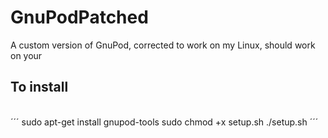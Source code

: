 # GnuPodPatched <br>
A custom version of GnuPod, corrected to work on my Linux, should work on your
<br><h2>To install</h2><br>
´´´
sudo apt-get install gnupod-tools
sudo chmod +x setup.sh
./setup.sh
´´´
